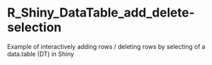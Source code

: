 # R_Shiny_DataTable_add_delete-selection
Example of interactively adding rows / deleting rows by selecting of a data.table (DT) in Shiny
